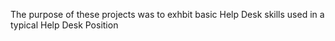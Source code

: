 The purpose of these projects was to exhbit basic Help Desk skills used in a typical Help Desk Position
